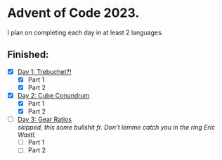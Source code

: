 # Advent of Code 2023.
I plan on completing each day in at least 2 languages.

## Finished:
- [x] [Day 1: Trebuchet?!](./src/day1/)
    - [x] Part 1
    - [x] Part 2
- [x] [Day 2: Cube Conundrum](./src/day2/)
    - [x] Part 1
    - [x] Part 2
- [ ] [Day 3: Gear Ratios](./src/day3/) \
    *skipped, this some bullshit fr. Don't lemme catch you in the ring Eric Wastl.*
    - [ ] Part 1
    - [ ] Part 2